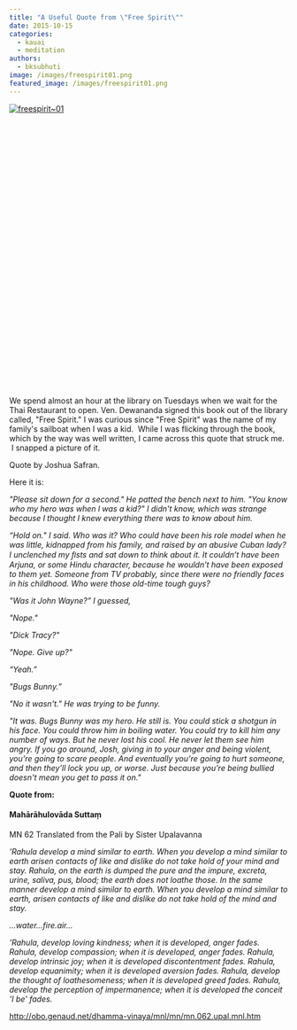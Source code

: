 ```yaml
---
title: "A Useful Quote from \"Free Spirit\""
date: 2015-10-15
categories: 
  - kauai
  - meditation
authors: 
  - bksubhuti
image: /images/freespirit01.png
featured_image: /images/freespirit01.png
---
```


[![freespirit~01](/images/freespirit01.png)](/images/2015/10/freespirit01.png)

 

 

 

 

 

 

 

 

 

 

 

 

 

 

 

 

We spend almost an hour at the library on Tuesdays when we wait for the Thai Restaurant to open. Ven. Dewananda signed this book out of the library called, "Free Spirit." I was curious since "Free Spirit" was the name of my family's sailboat when I was a kid.  While I was flicking through the book, which by the way was well written, I came across this quote that struck me.  I snapped a picture of it.

Quote by Joshua Safran.

Here it is:

_"Please sit down for a second." He patted the bench next to him. "You know who my hero was when l was a kid?" I didn't know, which was strange because I thought I knew everything there was to know about him._

_“Hold on." I said. Who was it? Who could have been his role model when he was little, kidnapped from his family, and raised by an abusive Cuban lady? I unclenched my ﬁsts and sat down to think about it. It couldn’t have been Arjuna, or some Hindu character, because he wouldn’t have been exposed to them yet. Someone from TV probably, since there were no friendly faces in his childhood. Who were those old-time tough guys?_

_"Was it John Wayne?” I guessed,_

_"Nope."_

_"Dick Tracy?"_

_"Nope. Give up?"_

_“Yeah.”_

_"Bugs Bunny.”_

_"No it wasn't." He was trying to be funny._

_"It was. Bugs Bunny was my hero. He still is. You could stick a shotgun in his face. You could throw him in boiling water. You could try to kill him any number of ways. But he never lost his cool. He never let them see him angry. If you go around, Josh, giving in to your anger and being violent, you’re going to scare people. And eventually you're going to hurt someone, and then they’ll lock you up, or worse. Just because you’re being bullied doesn't mean you get to pass it on."_

**Quote from:**

#### Mahārāhulovāda Suttaṃ

MN 62 Translated from the Pali by Sister Upalavanna

_'Rahula develop a mind similar to earth. When you develop a mind similar to earth arisen contacts of like and dislike do not take hold of your mind and stay. Rahula, on the earth is dumped the pure and the impure, excreta, urine, saliva, pus, blood; the earth does not loathe those. In the same manner develop a mind similar to earth. When you develop a mind similar to earth, arisen contacts of like and dislike do not take hold of the mind and stay._

_...water...fire.air..._

_'Rahula, develop loving kindness; when it is developed, anger fades. Rahula, develop compassion; when it is developed, anger fades. Rahula, develop intrinsic joy; when it is developed discontentment fades. Rahula, develop equanimity; when it is developed aversion fades. Rahula, develop the thought of loathesomeness; when it is developed greed fades. Rahula, develop the perception of impermanence; when it is developed the conceit 'I be' fades._

http://obo.genaud.net/dhamma-vinaya/mnl/mn/mn.062.upal.mnl.htm